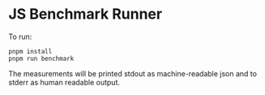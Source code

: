 # JS Benchmark Runner

To run:

```shell
pnpm install
pnpm run benchmark
```

The measurements will be printed stdout as machine-readable json and to stderr
as human readable output.
